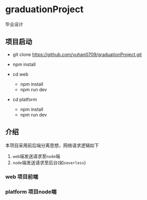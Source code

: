 # graduationProject
毕业设计

## 项目启动
- git clone https://github.com/yuhan0709/graduationProject.git
- npm install
- cd web
    - npm install
    - npm run dev

- cd platform
    - npm install
    - npm run dev

## 介绍
本项目采用前后端分离思想，网络请求逻辑如下
1. `web`端发送请求至`node`端
2. `node`端发送请求至后台(如`severless`)

### web 项目前端

### platform 项目node端
